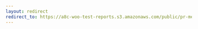 ```yaml
---
layout: redirect
redirect_to: https://a8c-woo-test-reports.s3.amazonaws.com/public/pr-merge/42718/api/index.html
---
```

